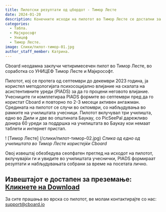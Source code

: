 ```yaml
---
title: Пилотски резултати од цбордот - Тимор Лесте
date: 2024-01-20
description: Конечните исходи на пилотот во Тимор Лесте се достапни за симнување
categories:
  - Табла.
  - Мајкрософт
  - Уницеф
  - Тимор Лесте.
image: Слики/пилот-тимор-01.jpg
author_staff_member: Катрина.
---
```


Cboard неодамна заклучи четиримесечен пилот во Тимор Лесте, во соработка со УНИЦЕФ Тимор Лесте и Мајкрософт.

Пилотот, кој се протега од септември до декември 2023 година, ја користел методологијата психосоцијално влијание на скалата на асистентивните уреди (PIADS) за да го процени неговото влијание. Учесниците ги комплетираа PIADS формите во септември пред да го користат Cboard и повторно по 2-3 месеци активен ангажман. Средината на пилотот се случи во октомври, со набљудувања во рамките на училиштата учесници. Пилотот вклучувал три училишта, едно во Дили и две во општината Баукау, со PicSeePal дарежливо донира 60 уреди за поддршка на училиштата во Баукау кои немаат таблети и интернет пристап.

! [Тимор Лесте] (/слики/пилот-тимор-02.jpg)
_Слика од едно од училиштата во Тимор Лесте користејќи Cboard_

Овој извештај обезбедува сеопфатен преглед на исходот на пилотот, вклучувајќи ги и увидите во училиштата учеснички, PIADS формираат резултати и набљудувањата собрани за време на посетата лично.

## **Извештајот е достапен за преземање: <a href="/files/CboardTimorLestePilot2023Report.pdf" download>Кликнете на Download</a>**

За сите прашања во врска со пилотот, ве молам контактирајте со нас: [support@cboard.io](support@cboard.io)
